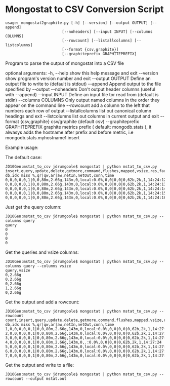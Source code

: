 Mongostat to CSV Conversion Script
==================================

    usage: mongostat2graphite.py [-h] [--version] [--output OUTPUT] [--append]
                             [--noheaders] [--input INPUT] [--columns COLUMNS]
                             [--rowcount] [--listallcolumns] [--listcolumns]
                             [--format {csv,graphite}]
                             [--graphiteprefix GRAPHITEPREFIX]

Program to parse the output of mongostat into a CSV file

optional arguments:
  -h, --help            show this help message and exit
  --version             show program's version number and exit
  --output OUTPUT       Define an output file to write to (default is stdout)
  --append              Append output to the file specified by --output
  --noheaders           Don't output header columns (useful with --append)
  --input INPUT         Define an input file tor read from (default is stdin)
  --columns COLUMNS     Only output named columns in the order they appear on
                        the command line
  --rowcount            add a column to the left that numbers each row of
                        output
  --listallcolumns      list out canonical column headings and exit
  --listcolumns         list out columns in current output and exit
  --format {csv,graphite}
                        csv/graphite (default csv)
  --graphiteprefix GRAPHITEPREFIX
                        graphite metrics prefix ( default: mongodb.stats ), it
                        alwasys adds the hostname after prefix and before
                        metric, i.e mongodb.stats.myhostname1.insert

Example usage:

The default case:

    JD10Gen:mstat_to_csv jdrumgoole$ mongostat | python mstat_to_csv.py 
    insert,query,update,delete,getmore,command,flushes,mapped,vsize,res,faults,locked db,idx miss %,qr|qw,ar|aw,netIn,netOut,conn,time
    0,0,0,0,0,1|0,0,80m,2.66g,143m,0,local:0.0%,0,0|0,0|0,62b,2k,1,14:24:12
    0,0,0,0,0,1|0,0,80m,2.66g,143m,0,local:0.0%,0,0|0,0|0,62b,2k,1,14:24:13
    0,0,0,0,0,1|0,0,80m,2.66g,143m,0,local:0.0%,0,0|0,0|0,62b,2k,1,14:24:14
    0,0,0,0,0,1|0,0,80m,2.66g,143m,0,local:0.0%,0,0|0,0|0,62b,2k,1,14:24:15
    0,0,0,0,0,1|0,0,80m,2.66g,143m,0,local:0.0%,0,0|0,0|0,62b,2k,1,14:24:16

Just get the query column:

    JD10Gen:mstat_to_csv jdrumgoole$ mongostat | python mstat_to_csv.py --columns query
    query
    0
    0
    0
    0

Get the queries and vsize columns:

    JD10Gen:mstat_to_csv jdrumgoole$ mongostat | python mstat_to_csv.py --columns query --columns vsize
    query,vsize
    0,2.66g
    0,2.66g
    0,2.66g
    1,2.66g
    0,2.66g

Get the output and add a rowcount:

    JD10Gen:mstat_to_csv jdrumgoole$ mongostat | python mstat_to_csv.py --rowcount
    count,insert,query,update,delete,getmore,command,flushes,mapped,vsize,res,faults,locked db,idx miss %,qr|qw,ar|aw,netIn,netOut,conn,time
    1,0,0,0,0,0,1|0,0,80m,2.66g,143m,0,local:0.0%,0,0|0,0|0,62b,2k,1,14:27:21
    2,0,0,0,0,0,1|0,0,80m,2.66g,143m,0,local:0.0%,0,0|0,0|0,62b,2k,1,14:27:22
    3,0,0,0,0,0,1|0,0,80m,2.66g,143m,0,local:0.0%,0,0|0,0|0,62b,2k,1,14:27:23
    4,0,0,0,0,0,1|0,0,80m,2.66g,143m,0,.:0.0%,0,0|0,0|0,62b,2k,1,14:27:24
    5,0,0,0,0,0,1|0,0,80m,2.66g,143m,0,local:0.0%,0,0|0,0|0,62b,2k,1,14:27:25
    6,0,0,0,0,0,1|0,0,80m,2.66g,143m,0,local:0.0%,0,0|0,0|0,62b,2k,1,14:27:26
    7,0,0,0,0,0,1|0,0,80m,2.66g,143m,0,local:0.0%,0,0|0,0|0,62b,2k,1,14:27:27

Get the output and write to a file:

    JD10Gen:mstat_to_csv jdrumgoole$ mongostat | python mstat_to_csv.py --rowcount --output mstat.out
